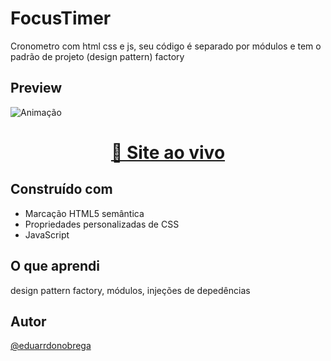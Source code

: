 # FocusTimer

Cronometro com html css e js, seu código é separado por módulos e tem o padrão de projeto (design pattern) factory

## Preview

![Animação](https://user-images.githubusercontent.com/87456011/190475771-99210bdd-91e0-4b4c-9b30-430796ba99ec.gif)

<div align="center">

  <h1> <a href="https://eduarrdonobrega.github.io/explorer-rocketseat/stage-05/focus-timer/" target="_blank" >👾 Site ao vivo</a></h1>

</div>

## Construído com

-   Marcação HTML5 semântica
-   Propriedades personalizadas de CSS
-   JavaScript

## O que aprendi

design pattern factory, módulos, injeções de depedências

## Autor

[@eduarrdonobrega](https://github.com/eduarrdonobrega)
